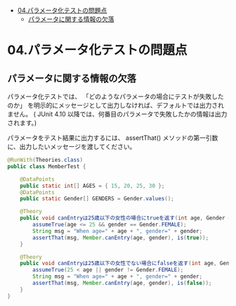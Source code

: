- [04.パラメータ化テストの問題点](#04パラメータ化テストの問題点)
  - [パラメータに関する情報の欠落](#パラメータに関する情報の欠落)


# 04.パラメータ化テストの問題点

## パラメータに関する情報の欠落

パラメータ化テストでは、 「どのようなパラメータの場合にテストが失敗したのか」 を明示的にメッセージとして出力しなければ、デフォルトでは出力されません。 ( JUnit 4.10 以降では、何番目のパラメータで失敗したかの情報は出力されます。)

パラメータをテスト結果に出力するには、 assertThat() メソッドの第一引数に、出力したいメッセージを渡してください。

```java
@RunWith(Theories.class)
public class MemberTest {

    @DataPoints
    public static int[] AGES = { 15, 20, 25, 30 };
    @DataPoints
    public static Gender[] GENDERS = Gender.values();

    @Theory
    public void canEntryは25歳以下の女性の場合にtrueを返す(int age, Gender gender) throws Exception {
        assumeTrue(age <= 25 && gender == Gender.FEMALE);
        String msg = "When age=" + age + ", gender=" + gender;
        assertThat(msg, Member.canEntry(age, gender), is(true));
    }

    @Theory
    public void canEntryは25歳以下の女性でない場合にfalseを返す(int age, Gender gender) throws Exception {
        assumeTrue(25 < age || gender != Gender.FEMALE);
        String msg = "When age=" + age + ", gender=" + gender;
        assertThat(msg, Member.canEntry(age, gender), is(false));
    }
}
```






